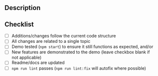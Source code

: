 ## Description
<!--Fill me in! What does this PR achieve? Why is it useful? How did you implement it? Any additional notes/questions?-->

## Checklist
<!--Please put an 'x' in the box if complete, and leave blank if not applicable.-->

* [ ] Additions/changes follow the current code structure
* [ ] All changes are related to a single topic
* [ ] Demo tested (`npm start`) to ensure it still functions as expected, and/or
* [ ] New features are demonstrated to the demo (leave checkbox blank if not applicable)
* [ ] Readme/docs are updated
* [ ] `npm run lint` passes (`npm run lint:fix` will autofix where possible)
